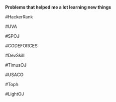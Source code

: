 **Problems that helped me a lot learning new things**



#HackerRank

#UVA

#SPOJ

#CODEFORCES

#DevSkill

#TimusOJ

#USACO

#Toph

#LightOJ

